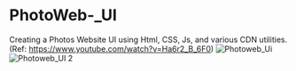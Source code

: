 # PhotoWeb-_UI
Creating a Photos Website UI using Html, CSS, Js, and various CDN utilities. (Ref: https://www.youtube.com/watch?v=Ha6r2_B_6F0)
![Photoweb_Ui](https://user-images.githubusercontent.com/116146046/210343445-36b3ceae-878b-4e74-83f5-d9a31e03e535.png)
![Photoweb_UI 2](https://user-images.githubusercontent.com/116146046/210343679-df907b27-9ed3-4a46-9a8a-6e052b9fda65.png)
